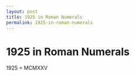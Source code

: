 ```yaml
---
layout: post
title: 1925 in Roman Numerals
permalink: 1925-in-roman-numerals
---
```


# 1925 in Roman Numerals

1925 = MCMXXV
